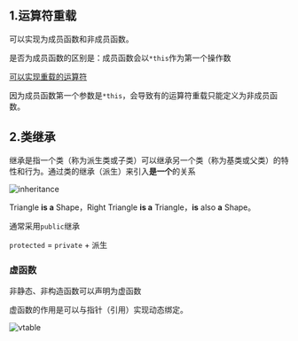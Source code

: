 ## 1.运算符重载

可以实现为成员函数和非成员函数。

是否为成员函数的区别是：成员函数会以`*this`作为第一个操作数

[可以实现重载的运算符](https://en.cppreference.com/w/cpp/language/operators)

因为成员函数第一个参数是`*this`，会导致有的运算符重载只能定义为非成员函数。
## 2.类继承
继承是指一个类（称为派生类或子类）可以继承另一个类（称为基类或父类）的特性和行为。通过类的继承（派生）来引入**是一个**的关系

![inheritance](https://cdn.staticaly.com/gh/sakura745/picx-images-hosting@master/20230604/inheritance.yy6ts2ylbhc.png)

Triangle **is a** Shape，Right Triangle **is a** Triangle，**is** also **a** Shape。

通常采用`public`继承

`protected` = `private` + 派生

### 虚函数
非静态、非构造函数可以声明为虚函数

虚函数的作用是可以与指针（引用）实现动态绑定。

![vtable](https://cdn.staticaly.com/gh/sakura745/picx-images-hosting@master/20230604/vtable.49dz5ft46v40.webp)

